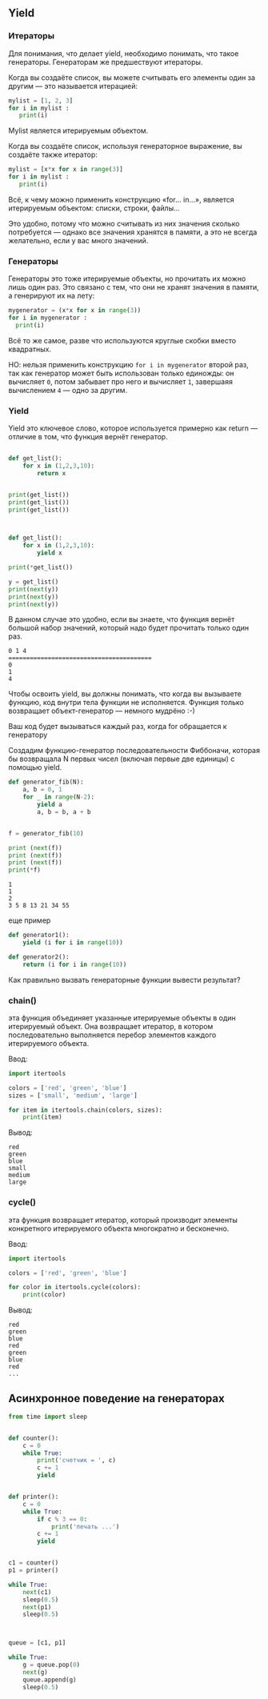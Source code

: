 ## Yield

### Итераторы

Для понимания, что делает yield, необходимо понимать, что такое генераторы.
Генераторам же предшествуют итераторы.

Когда вы создаёте список, вы можете считывать его элементы один за другим — это называется итерацией:

```python
mylist = [1, 2, 3]
for i in mylist :
   print(i)
```

Mylist является итерируемым объектом.

Когда вы создаёте список, используя генераторное выражение, вы создаёте также итератор:

```python
mylist = [x*x for x in range(3)]
for i in mylist :
   print(i)
```

Всё, к чему можно применить конструкцию «for… in...», является итерируемым объектом: списки, строки, файлы… 

Это удобно, потому что можно считывать из них значения сколько потребуется — однако все значения хранятся в памяти, а это не всегда желательно, если у вас много значений.

### Генераторы

Генераторы это тоже итерируемые объекты, но прочитать их можно лишь один раз. Это связано с тем, что они не хранят значения в памяти, а генерируют их на лету:


```python
mygenerator = (x*x for x in range(3))
for i in mygenerator :
  print(i)
```

Всё то же самое, разве что используются круглые скобки вместо квадратных. 

НО: нельзя применить конструкцию `for i in mygenerator` второй раз, так как генератор может быть использован только единожды: он вычисляет `0`, потом забывает про него и вычисляет `1`, завершаяя вычислением `4` — одно за другим.


### Yield

Yield это ключевое слово, которое используется примерно как return — отличие в том, что функция вернёт генератор.


```python

def get_list():
    for x in (1,2,3,10):
        return x


print(get_list())
print(get_list())
print(get_list())



def get_list():
    for x in (1,2,3,10):
        yield x

print(*get_list())

y = get_list()
print(next(y))
print(next(y))
print(next(y))

```

В данном случае  это удобно, если вы знаете, что функция вернёт большой набор значений, который надо будет прочитать только один раз.

```
0 1 4
========================================
0
1
4
```

Чтобы освоить yield, вы должны понимать, что когда вы вызываете функцию, код внутри тела функции не исполняется. Функция только возвращает объект-генератор — немного мудрёно :-)

Ваш код будет вызываться каждый раз, когда for обращается к генератору

Создадим  функцию-генератор последовательности Фиббоначи, которая бы возвращала N первых чисел (включая первые две единицы) с помощью yield.


```python
def generator_fib(N):
    a, b = 0, 1
    for _ in range(N-2):
        yield a
        a, b = b, a + b


f = generator_fib(10)

print (next(f))
print (next(f))
print (next(f))
print(*f)

```

```
1
1
2
3 5 8 13 21 34 55
```

еще пример 
```python
def generator1():
    yield (i for i in range(10))

def generator2():
    return (i for i in range(10))
```

Как правильно вызвать генераторные функции вывести результат?

### chain()

эта функция объединяет указанные итерируемые объекты в один итерируемый объект. 
Она возвращает итератор, в котором последовательно выполняется перебор элементов каждого итерируемого объекта.

Ввод:
```python
import itertools

colors = ['red', 'green', 'blue']
sizes = ['small', 'medium', 'large']

for item in itertools.chain(colors, sizes):
    print(item)
```


Вывод:
```
red
green
blue
small
medium
large
```


### cycle()

эта функция возвращает итератор, который производит элементы конкретного итерируемого объекта многократно и бесконечно.

Ввод:
```python
import itertools

colors = ['red', 'green', 'blue']

for color in itertools.cycle(colors):
    print(color)
```
Вывод:
```
red
green
blue
red
green
blue
red
...
```



## Асинхронное поведение на генераторах



```python
from time import sleep


def counter():
    c = 0
    while True:
        print('счетчик = ', c)
        c += 1
        yield


def printer():
    c = 0
    while True:
        if c % 3 == 0:
            print('печать ...')
        c += 1
        yield


c1 = counter()
p1 = printer()

while True:
    next(c1)
    sleep(0.5)
    next(p1)
    sleep(0.5)



queue = [c1, p1]

while True:
    g = queue.pop(0)
    next(g)
    queue.append(g)
    sleep(0.5)

```